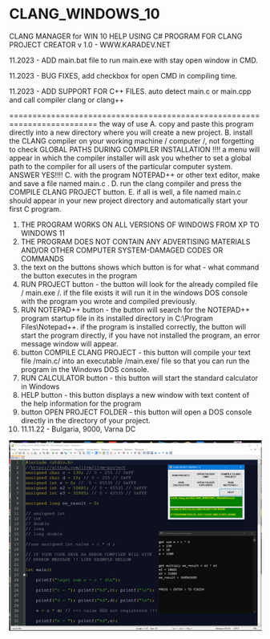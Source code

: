 # CLANG_WINDOWS_10
CLANG MANAGER for WIN 10
HELP USING C# PROGRAM FOR CLANG PROJECT CREATOR v 1.0 - WWW.KARADEV.NET

11.2023 - ADD main.bat file to run main.exe with stay open window in CMD.

11.2023 - BUG FIXES, add checkbox for open CMD in compiling time.

11.2023 - ADD SUPPORT FOR C++ FILES. auto detect main.c or main.cpp and call compiler clang or clang++

=========================================================================
the way of use
A. copy and paste this program directly into a new directory where you will create a new project.
B. install the CLANG compiler on your working machine / computer /, not forgetting to check GLOBAL PATHS DURING COMPILER INSTALLATION !!!! a menu will appear in which the compiler installer will ask you whether to set a global path to the compiler for all users of the particular computer system. ANSWER YES!!!!
C. with the program NOTEPAD++ or other text editor, make and save a file named main.c .
D. run the clang compiler and press the COMPILE CLANG PROJECT button.
E. if all is well, a file named main.c should appear in your new project directory and automatically start your first C program.

1. THE PROGRAM WORKS ON ALL VERSIONS OF WINDOWS FROM XP TO WINDOWS 11
2. THE PROGRAM DOES NOT CONTAIN ANY ADVERTISING MATERIALS AND/OR OTHER COMPUTER SYSTEM-DAMAGED CODES OR COMMANDS
3. the text on the buttons shows which button is for what - what command the button executes in the program
4. RUN PROJECT button - the button will look for the already compiled file / main.exe /. if the file exists it will run it in the windows DOS console with the program you wrote and compiled previously.
5. RUN NOTEPAD++ button - the button will search for the NOTEPAD++ program startup file in its installed directory in C:\Program Files\Notepad++. if the program is installed correctly, the button will start the program directly, if you have not installed the program, an error message window will appear.
6. button COMPILE CLANG PROJECT - this button will compile your text file /main.c/ into an executable /main.exe/ file so that you can run the program in the Windows DOS console.
7. RUN CALCULATOR button - this button will start the standard calculator in Windows
8. HELP button - this button displays a new window with text content of the help information for the program
9. button OPEN PROJECT FOLDER - this button will open a DOS console directly in the directory of your project.
10. 11.11.22 - Bulgaria, 9000, Varna DC
<img src="/clangwin10.jpg" alt="Alt text" title="Optional title">
